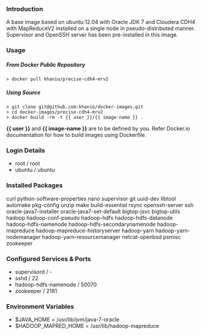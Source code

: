 ### Introduction

A base image based on ubuntu:12.04 with Oracle JDK 7 and Cloudera CDH4 with MapReduceV2 installed on a single node in pseudo-distributed manner. Supervisor and OpenSSH server has been pre-installed in this image.

### Usage

##### From Docker Public Repository

	> docker pull khanio/precise-cdh4-mrv2

##### Using Source

	> git clone git@github.com:khanio/docker-images.git
	> cd docker-images/precise-cdh4-mrv2
	> docker build -rm -t {{ user }}/{{ image-name }} .

**{{ user }}** and **{{ image-name }}** are to be defined by you. Refer Docker.io documentation for how to build images using Dockerfile.

### Login Details

- root / root
- ubuntu / ubuntu

### Installed Packages

curl python-software-properties nano supervisor git uuid-dev libtool automake pkg-config unzip make build-essential rsync openssh-server ssh oracle-java7-installer oracle-java7-set-default bigtop-jsvc bigtop-utils hadoop hadoop-conf-pseudo hadoop-hdfs hadoop-hdfs-datanode hadoop-hdfs-namenode hadoop-hdfs-secondarynamenode hadoop-mapreduce hadoop-mapreduce-historyserver hadoop-yarn hadoop-yarn-nodemanager hadoop-yarn-resourcemanager netcat-openbsd psmisc zookeeper

### Configured Services & Ports

- supervisord / -
- sshd / 22
- hadoop-hdfs-namenode / 50070
- zookeeper / 2181


### Environment Variables

- $JAVA_HOME = /usr/lib/jvm/java-7-oracle
- $HADOOP_MAPRED_HOME = /usr/lib/hadoop-mapreduce
